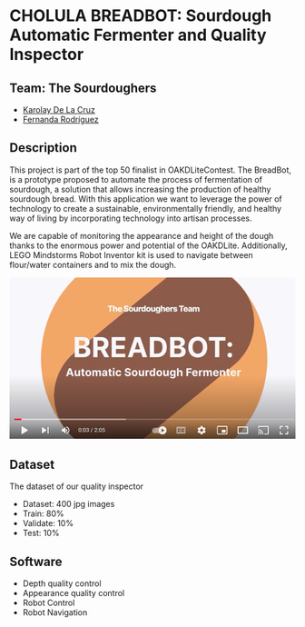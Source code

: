 # CHOLULA BREADBOT: Sourdough Automatic Fermenter and Quality Inspector

## Team: The Sourdoughers
- [Karolay De La Cruz](https://www.linkedin.com/in/karolay-de-la-cruz/)
- [Fernanda Rodríguez](https://www.linkedin.com/in/mfernandaroeg/)


## Description
This project is part of the top 50 finalist in OAKDLiteContest. The BreadBot, is a prototype proposed to automate the 
process of fermentation of sourdough, a solution that allows increasing the production of healthy sourdough bread. With 
this application we want to  leverage the power of technology to create a sustainable, environmentally friendly, 
and healthy way of living by incorporating technology into artisan processes. 

We are capable of monitoring the appearance and height of the dough thanks to the enormous power and potential of 
the OAKDLite. Additionally, LEGO Mindstorms Robot Inventor kit is used to navigate between flour/water containers and to
mix the dough.

[![Watch the video](.\dataset\Fig1.png)](https://www.youtube.com/watch?v=OJnjwUVRSP4)

## Dataset
The dataset of our quality inspector
-   Dataset: 400 jpg images
-   Train: 80%
-   Validate: 10%
-   Test: 10%
 
## Software
- Depth quality control
- Appearance quality control
- Robot Control 
- Robot Navigation


